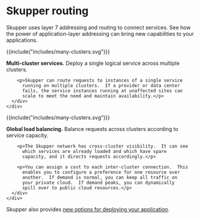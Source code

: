 # Skupper routing

<div class="benefits">
  <p>Skupper uses layer 7 addressing and routing to connect services.
    See how the power of application-layer addressing can bring new
    capabilities to your applications.</p>

  <div class="pattern">
    <div>
      <div>
        {{include("includes/many-clusters.svg")}}
      </div>
      <div>
        <p><strong>Multi-cluster services.</strong>  Deploy a single
        logical service across multiple clusters.</p>

        <p>Skupper can route requests to instances of a single service
          running on multiple clusters.  If a provider or data center
          fails, the service instances running at unaffected sites can
          scale to meet the need and maintain availability.</p>
      </div>
    </div>
  </div>

  <div class="pattern">
    <div>
      <div>
        {{include("includes/many-clusters.svg")}}
      </div>
      <div>
        <p><strong>Global load balancing.</strong>  Balance requests
          across clusters according to service capacity.</p>

        <p>The Skupper network has cross-cluster visibility.  It can see
          which services are already loaded and which have spare
          capacity, and it directs requests accordingly.</p>

        <p>You can assign a cost to each inter-cluster connection.  This
          enables you to configure a preference for one resource over
          another.  If demand is normal, you can keep all traffic on
          your private cloud.  If demand peaks, you can dynamically
          spill over to public cloud resources.</p>
      </div>
    </div>
  </div>

  <p>Skupper also provides <a href="connectivity.html">new options for
    deploying your application</a>.</p>

  <!-- <p>To learn more about how Skupper achieves this and other benefits, -->
  <!--   see the <a href="architecture.html">Skupper architecture -->
  <!--   overview</a>.</p> -->
</div>
